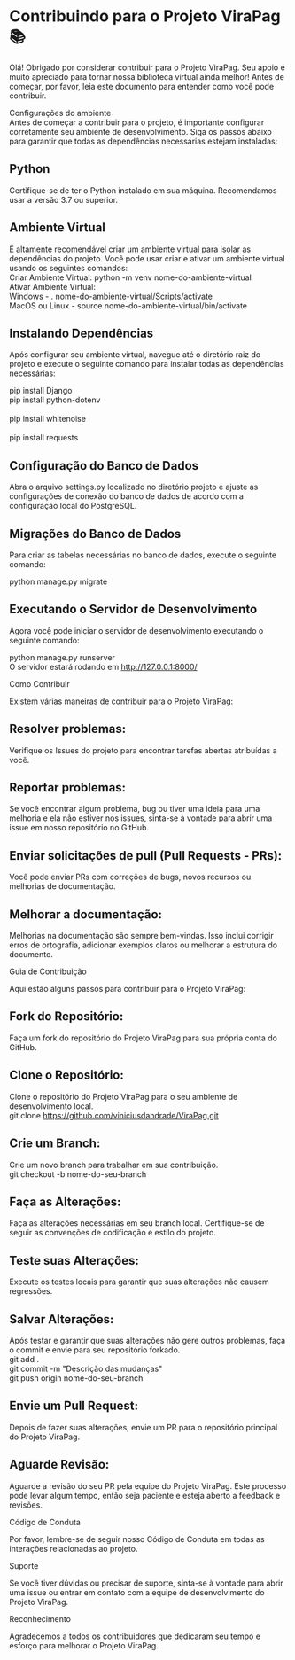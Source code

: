 # Contribuindo para o Projeto ViraPag 📚
Olá! Obrigado por considerar contribuir para o Projeto ViraPag. Seu apoio é muito apreciado para tornar nossa biblioteca virtual ainda melhor! Antes de começar, por favor, leia este documento para entender como você pode contribuir.


<detail>
<summary>Configurações do ambiente</summary>
Antes de começar a contribuir para o projeto, é importante configurar corretamente seu ambiente de desenvolvimento. Siga os passos abaixo para garantir que todas as dependências necessárias estejam instaladas:


## Python
Certifique-se de ter o Python instalado em sua máquina. Recomendamos usar a versão 3.7 ou superior.


## Ambiente Virtual
É altamente recomendável criar um ambiente virtual para isolar as dependências do projeto. Você pode usar criar e ativar um ambiente virtual usando os seguintes comandos:<br>
Criar Ambiente Virtual: python -m venv nome-do-ambiente-virtual<br>
Ativar Ambiente Virtual:<br>
Windows - . nome-do-ambiente-virtual/Scripts/activate<br>
MacOS ou Linux - source nome-do-ambiente-virtual/bin/activate	 


## Instalando Dependências
Após configurar seu ambiente virtual, navegue até o diretório raiz do projeto e execute o seguinte comando para instalar todas as dependências necessárias:<br>

pip install Django<br>
pip install python-dotenv<br>   
pip install whitenoise<br>   
pip install requests<br> 


## Configuração do Banco de Dados
Abra o arquivo settings.py localizado no diretório projeto e ajuste as configurações de conexão do banco de dados de acordo com a configuração local do PostgreSQL.


## Migrações do Banco de Dados
Para criar as tabelas necessárias no banco de dados, execute o seguinte comando:<br>

python manage.py migrate<br>


## Executando o Servidor de Desenvolvimento

Agora você pode iniciar o servidor de desenvolvimento executando o seguinte comando:<br>

python manage.py runserver<br>
O servidor estará rodando em http://127.0.0.1:8000/<br>

</details>


<detail>
<summary>Como Contribuir</summary>

Existem várias maneiras de contribuir para o Projeto ViraPag:<br>


## Resolver problemas: 

Verifique os Issues do projeto para encontrar tarefas abertas atribuídas a você.


## Reportar problemas: 

Se você encontrar algum problema, bug ou tiver uma ideia para uma melhoria e ela não estiver nos issues, sinta-se à vontade para abrir uma issue em nosso repositório no GitHub.


## Enviar solicitações de pull (Pull Requests - PRs): 

Você pode enviar PRs com correções de bugs, novos recursos ou melhorias de documentação.


## Melhorar a documentação: 

Melhorias na documentação são sempre bem-vindas. Isso inclui corrigir erros de ortografia, adicionar exemplos claros ou melhorar a estrutura do documento.

</details>


<detail>
<summary>Guia de Contribuição</summary>

Aqui estão alguns passos para contribuir para o Projeto ViraPag:

## Fork do Repositório: 

Faça um fork do repositório do Projeto ViraPag para sua própria conta do GitHub.


## Clone o Repositório: 

Clone o repositório do Projeto ViraPag para o seu ambiente de desenvolvimento local.<br>
git clone https://github.com/viniciusdandrade/ViraPag.git


## Crie um Branch: 
Crie um novo branch para trabalhar em sua contribuição.<br>
git checkout -b nome-do-seu-branch


## Faça as Alterações: 
Faça as alterações necessárias em seu branch local. Certifique-se de seguir as convenções de codificação e estilo do projeto.<br>


## Teste suas Alterações: 
Execute os testes locais para garantir que suas alterações não causem regressões.<br>


## Salvar Alterações: 
Após testar e garantir que suas alterações não gere outros problemas, faça o commit e envie para seu repositório forkado.<br>
git add .<br>
git commit -m "Descrição das mudanças"<br>
git push origin nome-do-seu-branch<br>


## Envie um Pull Request: 
Depois de fazer suas alterações, envie um PR para o repositório principal do Projeto ViraPag.


## Aguarde Revisão: 
Aguarde a revisão do seu PR pela equipe do Projeto ViraPag. Este processo pode levar algum tempo, então seja paciente e esteja aberto a feedback e revisões.

</details>

<detail>
<summary>Código de Conduta</summary>

Por favor, lembre-se de seguir nosso Código de Conduta em todas as interações relacionadas ao projeto.

</details>

<detail>
<summary>Suporte</summary>

Se você tiver dúvidas ou precisar de suporte, sinta-se à vontade para abrir uma issue ou entrar em contato com a equipe de desenvolvimento do Projeto ViraPag.

</details>

<detail>
<summary>Reconhecimento</summary>

Agradecemos a todos os contribuidores que dedicaram seu tempo e esforço para melhorar o Projeto ViraPag.

</details>
